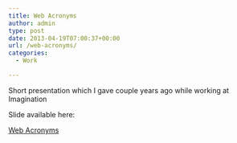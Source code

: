 ```yaml
---
title: Web Acronyms
author: admin
type: post
date: 2013-04-19T07:00:37+00:00
url: /web-acronyms/
categories:
  - Work

---
```

Short presentation which I gave couple years ago while working at Imagination

Slide available here:

[Web Acronyms ](http://www.slideshare.net/SlawomirJasinski/web-acronyms-21295213)